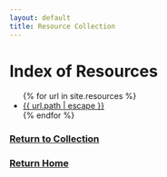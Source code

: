 ```yaml
---
layout: default
title: Resource Collection
---
```


<body>
  <h1>Index of Resources</h1>
  <ul>
    {% for url in site.resources %}
    <li><a href="{{ site.baseurl | escape }}/{{ url.path | escape }}">{{ url.path | escape }}</a> </li>
    {% endfor %}
  </ul>
</body>

### [Return to Collection](https://bafflerbach.github.io/DSM-CORE/resource-collection)
### [Return Home](https://bafflerbach.github.io/DSM-CORE)
